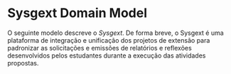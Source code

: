# Sysgext Domain Model

O seguinte modelo descreve o *Sysgext*. De forma breve, o Sysgext é uma plataforma de integração e unificação dos projetos de extensão para padronizar as solicitações e emissões de relatórios e reflexões desenvolvidos pelos estudantes durante a execução das atividades propostas.



